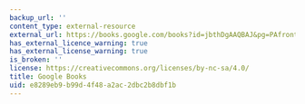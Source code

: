 ```yaml
---
backup_url: ''
content_type: external-resource
external_url: https://books.google.com/books?id=jbthDgAAQBAJ&pg=PAfrontcover#v=onepage&q&f=false
has_external_licence_warning: true
has_external_license_warning: true
is_broken: ''
license: https://creativecommons.org/licenses/by-nc-sa/4.0/
title: Google Books
uid: e8289eb9-b99d-4f48-a2ac-2dbc2b8dbf1b
---
```

